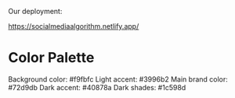 Our deployment:

https://socialmediaalgorithm.netlify.app/
# Color Palette

Background color: #f9fbfc
Light accent: #3996b2
Main brand color: #72d9db
Dark accent: #40878a
Dark shades: #1c598d
